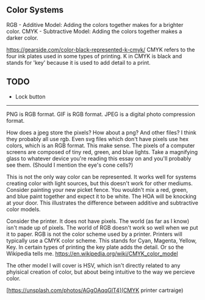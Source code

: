 Color Systems
-------------
RGB - Additive Model: Adding the colors together makes for a brighter color.
CMYK - Subtractive Model: Adding the colors together makes a darker color.

https://gearside.com/color-black-represented-k-cmyk/
CMYK refers to the four ink plates used in some types of printing.
K in CMYK is black and stands for 'key' because it is used to add detail to a print.

TODO
----
- Lock button

-------------------------------------------------------------------------------------

PNG is RGB format.
GIF is RGB format.
JPEG is a digital photo compression format.

How does a jpeg store the pixels? How about a png? And other files? I think they probably all use rgb. Even svg files which don't have pixels use hex colors, which is an RGB format. This make sense. The pixels of a computer screens are composed of tiny red, green, and blue lights. Take a magnifying glass to whatever device you're reading this essay on and you'll probably see them. (Should I mention the eye's cone cells?)

This is not the only way color can be represented. It works well for systems creating color with light sources, but this doesn't work for other mediums. Consider painting your new picket fence. You wouldn't mix a red, green, and blue paint together and expect it to be white. The HOA will be knocking at your door. This illustrates the difference between additive and subtractive color models.

Consider the printer. It does not have pixels. The world (as far as I know) isn't made up of pixels. The world of RGB doesn't work so well when we put it to paper. RGB is not the color scheme used by a printer. Printers will typically use a CMYK color scheme. This stands for Cyan, Magenta, Yellow, Key. In certain types of printing the key plate adds the detail. Or so the Wikipedia tells me. https://en.wikipedia.org/wiki/CMYK_color_model

The other model I will cover is HSV, which isn't directly related to any phyisical creation of color, but about being intuitive to the way we percieve color.

[https://unsplash.com/photos/AGgOAqqGlT4](CMYK printer cartraige)